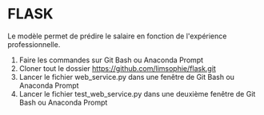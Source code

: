 # FLASK 

Le modèle permet de prédire le salaire en fonction de l'expérience professionnelle. 

1. Faire les commandes sur Git Bash ou Anaconda Prompt
2. Cloner tout le dossier https://github.com/limsophie/flask.git
3. Lancer le fichier web_service.py dans une fenêtre de Git Bash ou Anaconda Prompt
4. Lancer le fichier test_web_service.py dans une deuxième fenêtre de Git Bash ou Anaconda Prompt
